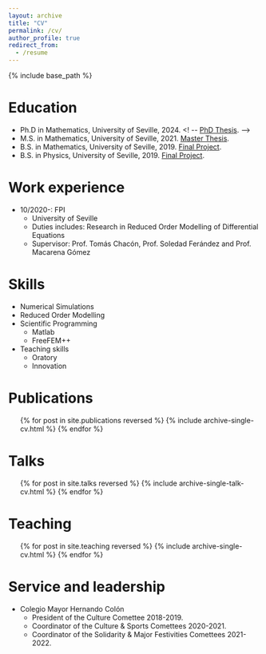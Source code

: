 ```yaml
---
layout: archive
title: "CV"
permalink: /cv/
author_profile: true
redirect_from:
  - /resume
---
```


{% include base_path %}

Education
======
* Ph.D in Mathematics, University of Seville, 2024. <! -- <a href="https:///abanderam.github.io/files/Tesis_ABM.pdf">PhD Thesis</a>. -->
* M.S. in Mathematics, University of Seville, 2021. <a href="https:///abanderam.github.io/files/TFM_ABM.pdf">Master Thesis</a>.
* B.S. in Mathematics, University of Seville, 2019. <a href="https:///abanderam.github.io/files/TFG_ABM.pdf">Final Project</a>.
* B.S. in Physics, University of Seville, 2019. <a href="https:///abanderam.github.io/files/TFG_ABM.pdf">Final Project</a>.

Work experience
======
* 10/2020-: FPI 
  * University of Seville
  * Duties includes: Research in Reduced Order Modelling of Differential Equations
  * Supervisor: Prof. Tomás Chacón, Prof. Soledad Ferández and Prof. Macarena Gómez

Skills
======
* Numerical Simulations
* Reduced Order Modelling
* Scientific Programming
  * Matlab
  * FreeFEM++  
* Teaching skills
  * Oratory
  * Innovation

Publications
======
  <ul>{% for post in site.publications reversed %}
    {% include archive-single-cv.html %}
  {% endfor %}</ul>
  
Talks
======
  <ul>{% for post in site.talks reversed %}
    {% include archive-single-talk-cv.html  %}
  {% endfor %}</ul>
  
Teaching
======
  <ul>{% for post in site.teaching reversed %}
    {% include archive-single-cv.html %}
  {% endfor %}</ul>
  
Service and leadership
======
* Colegio Mayor Hernando Colón
  * President of the Culture Comettee 2018-2019.
  * Coordinator of the Culture & Sports Comettees 2020-2021.
  * Coordinator of the Solidarity & Major Festivities Comettees 2021-2022.
